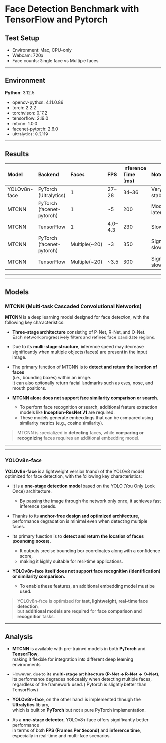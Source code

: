 # Face Detection Benchmark with TensorFlow and Pytorch

## Test Setup
- Environment: Mac, CPU-only
- Webcam: 720p
- Face counts: Single face vs Multiple faces
---

## Environment

**Python**: 3.12.5
- opencv-python: 4.11.0.86
- torch: 2.2.2
- torchvison: 0.17.2
- tensorflow: 2.19.0
- mtcnn: 1.0.0
- facenet-pytorch: 2.6.0
- ultralytics: 8.3.119

---

## Results

| Model                | Backend           | Faces      | FPS       | Inference Time (ms) | Notes |
|:---------------------|:------------------|:-----------|:----------|:--------------------|:------|
| YOLOv8n-face          | PyTorch (Ultralytics) | 1       | 27–28     | 34–36               | Very fast, stable |
| MTCNN                 | PyTorch (facenet-pytorch) | 1     | ~5        | 200                 | Moderate latency |
| MTCNN                 | TensorFlow        | 1         | 4.0–4.3   | 230                 | Slower |
| MTCNN                 | PyTorch (facenet-pytorch) | Multiple(~20)     | ~3        | 350                 | Significant slowdown |
| MTCNN                 | TensorFlow        | Multiple(~20)  | ~3.5      | 300                 | Significant slowdown |

---
---
## Models
### MTCNN (Multi-task Cascaded Convolutional Networks)

**MTCNN** is a deep learning model designed for face detection, with the following key characteristics:

- **Three-stage architecture** consisting of P-Net, R-Net, and O-Net.  
  Each network progressively filters and refines face candidate regions.

- Due to its **multi-stage structure,** inference speed may decrease significantly when multiple objects (faces) are present in the input image.

- The primary function of MTCNN is to **detect and return the location of faces**  
  (i.e., bounding boxes) within an image.  
  It can also optionally return facial landmarks such as eyes, nose, and mouth positions.

- **MTCNN alone does not support face similarity comparison or search.**  
  - To perform face recognition or search, additional feature extraction models like **Inception-ResNet V1** are required.
  - These models generate embeddings that can be compared using similarity metrics (e.g., cosine similarity).

> MTCNN is specialized in **detecting** faces, while **comparing or recognizing** faces requires an additional embedding model.
---
---
### YOLOv8n-face

**YOLOv8n-face** is a lightweight version (nano) of the YOLOv8 model optimized for face detection, with the following key characteristics:

- It is a **one-stage detection model** based on the YOLO (You Only Look Once) architecture.  
  - By passing the image through the network only once, it achieves fast inference speeds.

- Thanks to its **anchor-free design and optimized architecture,** performance degradation is minimal even when detecting multiple faces.

- Its primary function is to **detect and return the location of faces (bounding boxes).**  
  - It outputs precise bounding box coordinates along with a confidence score,
  - making it highly suitable for real-time applications.

- **YOLOv8n-face itself does not support face recognition (identification) or similarity comparison.**  
  - To enable these features, an additional embedding model must be used.

> YOLOv8n-face is optimized for **fast, lightweight, real-time face detection**,  
> but **additional models are required** for **face comparison and recognition** tasks.

---



## Analysis
- **MTCNN** is available with pre-trained models in both **PyTorch** and **TensorFlow**,  
  making it flexible for integration into different deep learning environments.

- However, due to its **multi-stage architecture (P-Net → R-Net → O-Net)**,  
  its performance degrades noticeably when detecting multiple faces,  
  regardless of the framework used. ( Pytorch is slightly better than TensorFlow)

- **YOLOv8n-face**, on the other hand, is implemented through the **Ultralytics** library,  
  which is built on **PyTorch** but not a pure PyTorch implementation.

- As a **one-stage detector**, YOLOv8n-face offers significantly better performance  
  in terms of both **FPS (Frames Per Second)** and **inference time**,  
  especially in real-time and multi-face scenarios.